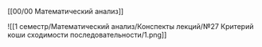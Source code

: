 [[00/00 Математический анализ]]

![[1 семестр/Математический анализ/Конспекты лекций/№27 Критерий коши сходимости последовательности/1.png]]